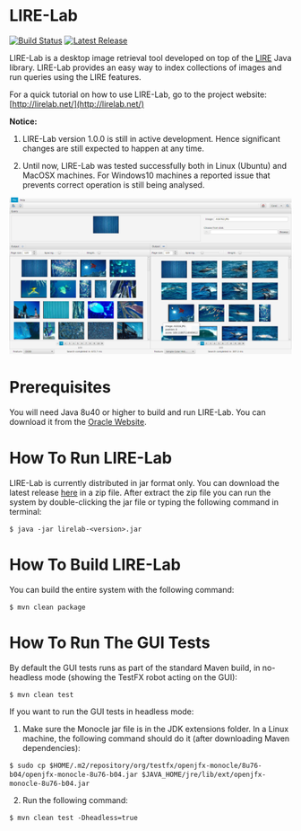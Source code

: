 # LIRE-Lab

[![Build Status](https://travis-ci.org/AntonioGabrielAndrade/LIRE-Lab.svg)](https://travis-ci.org/AntonioGabrielAndrade/LIRE-Lab)
[![Latest Release](https://img.shields.io/github/release/AntonioGabrielAndrade/LIRE-Lab.svg)](https://github.com/AntonioGabrielAndrade/LIRE-Lab/releases/latest)

LIRE-Lab is a desktop image retrieval tool developed on top of the [LIRE](http://www.lire-project.net/) Java library.
LIRE-Lab provides an easy way to index collections of images and run queries using the LIRE features.

For a quick tutorial on how to use LIRE-Lab, go to the project website: [http://lirelab.net/](http://lirelab.net/)

**Notice:** 

1. LIRE-Lab version 1.0.0 is still in active development. Hence significant changes are
still expected to happen at any time.

2. Until now, LIRE-Lab was tested successfully both in Linux (Ubuntu) and MacOSX machines. 
For Windows10 machines a reported issue that prevents correct operation is still being analysed.


![Two Features](docs/images/two-results-small.png)

# Prerequisites

You will need Java 8u40 or higher to build and run LIRE-Lab.  You can download it from the [Oracle Website](http://www.oracle.com/technetwork/java/javase/downloads/index.html).

# How To Run LIRE-Lab

LIRE-Lab is currently distributed in jar format only. You can download the latest release [here](https://github.com/AntonioGabrielAndrade/LIRE-Lab/releases/latest) in a zip file.
After extract the zip file you can run the system by double-clicking the jar file or typing the following command in terminal:
~~~
$ java -jar lirelab-<version>.jar
~~~

# How To Build LIRE-Lab

You can build the entire system with the following command:
~~~
$ mvn clean package
~~~

# How To Run The GUI Tests

By default the GUI tests runs as part of the standard Maven build, in no-headless mode (showing the TestFX robot acting on the GUI):
~~~
$ mvn clean test
~~~

If you want to run the GUI tests in headless mode:

1. Make sure the Monocle jar file is in the JDK extensions folder. In a
Linux machine, the following command should do it (after downloading Maven dependencies):

~~~
$ sudo cp $HOME/.m2/repository/org/testfx/openjfx-monocle/8u76-b04/openjfx-monocle-8u76-b04.jar $JAVA_HOME/jre/lib/ext/openjfx-monocle-8u76-b04.jar
~~~

2. Run the following command:
~~~
$ mvn clean test -Dheadless=true
~~~